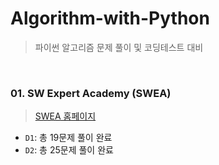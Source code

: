# Algorithm-with-Python
> 파이썬 알고리즘 문제 풀이 및 코딩테스트 대비

<br>

### 01. SW Expert Academy (SWEA)
> [SWEA 홈페이지](https://swexpertacademy.com/main/main.do)

- `D1`: 총 19문제 풀이 완료
- `D2`: 총 25문제 풀이 완료

